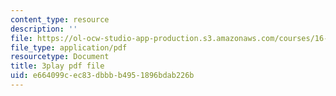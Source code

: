 ```yaml
---
content_type: resource
description: ''
file: https://ol-ocw-studio-app-production.s3.amazonaws.com/courses/16-90-computational-methods-in-aerospace-engineering-spring-2014/e664099cec83dbbbb4951896bdab226b_6hewlsfqltY.pdf
file_type: application/pdf
resourcetype: Document
title: 3play pdf file
uid: e664099c-ec83-dbbb-b495-1896bdab226b
---
```

